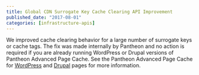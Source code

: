 ```yaml
---
title: Global CDN Surrogate Key Cache Clearing API Improvement
published_date: "2017-08-01"
categories: [infrastructure-apis]
---
```

We improved cache clearing behavior for a large number of surrogate keys or cache tags. The fix was made internally by Pantheon and no action is required if you are already running WordPress or Drupal versions of Pantheon Advanced Page Cache. See the  Pantheon Advanced Page Cache for [WordPress](https://wordpress.org/plugins/pantheon-advanced-page-cache/) and [Drupal](https://www.drupal.org/project/pantheon_advanced_page_cache) pages for more information.
